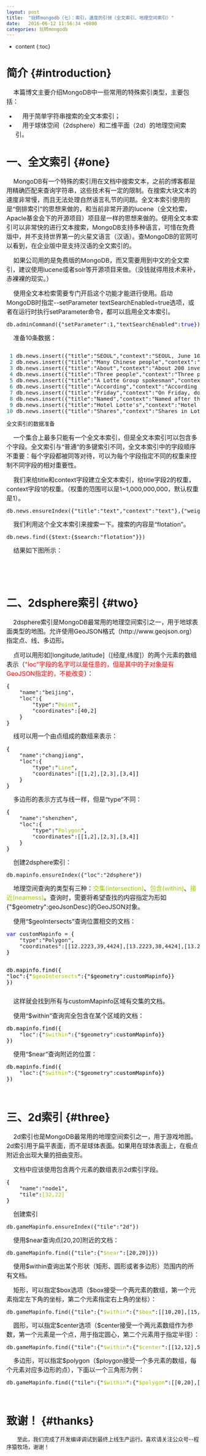 ```yaml
---
layout: post
title:  "玩转mongodb（七）：索引，速度的引领（全文索引、地理空间索引）"
date:   2016-06-12 11:56:34 +0800
categories: 玩转mongodb
---
```

* content
{:toc}

简介				{#introduction}
=============================

<p><span style="font-size: 16px;">&nbsp;&nbsp;&nbsp;&nbsp;本篇博文主要介绍MongoDB中一些常用的特殊索引类型，主要包括：</span></p>
<ul>
<li><span style="font-size: 16px;">&nbsp;&nbsp;&nbsp;&nbsp;用于简单字符串搜索的全文本索引；</span></li>
<li><span style="font-size: 16px;">&nbsp;&nbsp;&nbsp;&nbsp;用于球体空间（2dsphere）和二维平面（2d）的地理空间索引。</span>&nbsp;</li>
</ul>

一、全文索引				{#one}
=============================

<p><span style="font-size: 16px;">&nbsp; &nbsp; MongoDB有一个特殊的索引用在文档中搜索文本，之前的博客都是用精确匹配来查询字符串，这些技术有一定的限制。在搜索大块文本的速度非常慢，而且无法处理自然语言礼节的问题。全文本索引使用的是&ldquo;倒排索引&rdquo;的思想来做的，和当前非常开源的lucene（全文检索，Apacle基金会下的开源项目）项目是一样的思想来做的。使用全文本索引可以非常快的进行文本搜索，MongoDB支持多种语言，可惜在免费版中，并不支持世界第一的火星文语言（汉语）。查MongoDB的官网可以看到，在企业版中是支持汉语的全文索引的。</span></p>
<p><span style="font-size: 16px;">&nbsp; &nbsp; 如果公司用的是免费版的MongoDB，而又需要用到中文的全文索引，建议使用lucene或者solr等开源项目来做。（没钱就得用技术来补，赤裸裸的现实。）</span></p>
<p><span style="font-size: 16px;">&nbsp; &nbsp; 使用全文本检索需要专门开启这个功能才能进行使用。启动MongoDB时指定--setParameter textSearchEnabled=true选项，或者在运行时执行setParameter命令，都可以启用全文本索引。</span></p>
<div class="cnblogs_code">
<pre>db.adminCommand({"setParameter":1,"textSearchEnabled":<span style="color: #0000ff;">true</span>});</pre>
</div>
<p><span style="font-size: 16px;">&nbsp; &nbsp; 准备10条数据：</span></p>
<div class="cnblogs_code" onclick="cnblogs_code_show('9c6e67fd-ceca-4cca-bd42-521346367b72')"><img src="http://images.cnblogs.com/OutliningIndicators/ContractedBlock.gif" alt="" id="code_img_closed_9c6e67fd-ceca-4cca-bd42-521346367b72" class="code_img_closed" /><img src="http://images.cnblogs.com/OutliningIndicators/ExpandedBlockStart.gif" alt="" id="code_img_opened_9c6e67fd-ceca-4cca-bd42-521346367b72" class="code_img_opened" style="display: none;" />
<div id="cnblogs_code_open_9c6e67fd-ceca-4cca-bd42-521346367b72" class="cnblogs_code_hide">
<pre><span style="color: #008080;"> 1</span> db.news.insert({"title":"SEOUL","context":"SEOUL, June 10 (Reuters) - South Korean prosecutors raided the offices of Lotte Group, the country's fifth-largest conglomerate, and several affiliates on Friday, dealing a further blow to its hotel unit's planned IPO, billed as the world's biggest this year."<span style="color: #000000;">});
</span><span style="color: #008080;"> 2</span> db.news.insert({"title":"Many Chinese people","context":"Many Chinese people think that a job on a diplomatic team is too good to quit. So when 28-year-old Liu Xiaoxi left her embassy post as an attache late last year to start a career in photography, she quickly became a popular topic among the Chinese online community."<span style="color: #000000;">});
</span><span style="color: #008080;"> 3</span> db.news.insert({"title":"About","context":"About 200 investigators searched 17 locations including group headquarters in central Seoul and the homes of Chairman Shin Dong-bin and other key executives, local news agency Yonhap reported, citing the Seoul Central Prosecutor's office."<span style="color: #000000;">});
</span><span style="color: #008080;"> 4</span> db.news.insert({"title":"Three people","context":"Three people with direct knowledge of the matter told Reuters that Friday's raids were part of an investigation into a possible slush fund. They also declined to be identified."<span style="color: #000000;">});
</span><span style="color: #008080;"> 5</span> db.news.insert({"title":"A Lotte Group spokesman","context":"A Lotte Group spokesman on Friday declined to comment on the reason for the raid, when asked whether it concerned a possible slush fund. He noted, however, that the situation was difficult given the IPO plans and Lotte Chemical's Axiall bid."<span style="color: #000000;">});
</span><span style="color: #008080;"> 6</span> db.news.insert({"title":"According","context":"According to bourse rules, the deadline for Hotel Lotte to list is July 27, six months from the preliminary approval for the IPO. If it needed to refile its prospectus to warn investors about risks from Friday's probe, which appeared likely, it would probably not be able to meet that deadline, an exchange official told Reuters on Friday."<span style="color: #000000;">});
</span><span style="color: #008080;"> 7</span> db.news.insert({"title":"Friday","context":"On Friday, dozens of Chinese tourists queued as usual to access elevators to the flagship Lotte Duty Free outlet in the group's headquarters complex, as TV cameras waited for investigators to emerge from office doors around the corner."<span style="color: #000000;">});
</span><span style="color: #008080;"> 8</span> db.news.insert({"title":"Named","context":"Named after the heroine of an 18th century Goethe novel, Lotte has grown from its founding in Japan 68 years ago as a maker of chewing gum to a corporate giant with interests ranging from hotels and retail to food and chemicals. The group has annual revenue of around $60 billion in Korea."<span style="color: #000000;">});
</span><span style="color: #008080;"> 9</span> db.news.insert({"title":"Hotel Lotte's","context":"Hotel Lotte's planned flotation of around 35 percent of its shares was intended to bring transparency and improve corporate governance at a group whose ownership structure is convoluted even by the opaque standards of South Korea's conglomerates."<span style="color: #000000;">});
</span><span style="color: #008080;">10</span> db.news.insert({"title":"Shares","context":"Shares in Lotte Shopping (023530.KS) , whose units Lotte Department Store and Lotte Home Shopping were raided, fell 1.6 percent on Friday. Lotte Himart (071840.KS) , a consumer electronics retailer, dropped 2.1 percent."});</pre>
</div>
<span class="cnblogs_code_collapse">全文索引的数据准备</span></div>
<p><span style="font-size: 16px;">&nbsp; &nbsp; 一个集合上最多只能有一个全文本索引，但是全文本索引可以包含多个字段。全文索引与&ldquo;普通&rdquo;的多键索引不同，全文本索引中的字段顺序不重要：每个字段都被同等对待，可以为每个字段指定不同的权重来控制不同字段的相对重要性。</span></p>
<p><span style="font-size: 16px;">&nbsp; &nbsp; 我们来给title和context字段建立全文本索引，给title字段2的权重，context字段1的权重。（权重的范围可以是1~1,000,000,000，默认权重是1）。</span></p>
<div class="cnblogs_code">
<pre>db.news.ensureIndex({"title":"text","context":"text"},{"weights":{"title":2,"context":1}})</pre>
</div>
<p><span style="font-size: 16px;">&nbsp; &nbsp; 我们利用这个全文本索引来搜索一下。搜索的内容是&ldquo;flotation&rdquo;。</span></p>
<div class="cnblogs_code">
<pre>db.news.find({$text:{$search:"flotation"}})</pre>
</div>
<p><span style="font-size: 16px;">&nbsp; &nbsp; 结果如下图所示：</span></p>
<p><span style="font-size: 16px;">&nbsp; &nbsp;&nbsp;<img src="http://images2015.cnblogs.com/blog/440176/201606/440176-20160612000835011-427988557.png" alt="" /></span></p>
<p>&nbsp;</p>

二、2dsphere索引				{#two}
=============================

<p>&nbsp;<span style="font-size: 16px;">&nbsp; &nbsp;2dsphere索引是MongoDB最常用的地理空间索引之一，用于地球表面类型的地图。允许使用GeoJSON格式（http://www.geojson.org）指定点、线、多边形。</span></p>
<p><span style="font-size: 16px;">&nbsp; &nbsp; 点可以用形如[longitude,latitude]（[经度,纬度]）的两个元素的数组表示（<span style="color: #ff0000;">"loc"字段的名字可以是任意的，但是其中的子对象是有GeoJSON指定的，不能改变</span>）：</span></p>
<div class="cnblogs_code">
<pre><span style="color: #000000;">{
    </span>"name":"beijing"<span style="color: #000000;">,
    </span>"loc"<span style="color: #000000;">:{
        </span>"type":"<span style="color: #99cc00;">Point</span>"<span style="color: #000000;">,
        </span>"coordinates":[40,2<span style="color: #000000;">]
    }  
}</span></pre>
</div>
<p><span style="font-size: 16px; line-height: 1.5;">&nbsp; &nbsp; 线可以用一个由点组成的数组来表示：</span></p>
<div class="cnblogs_code">
<pre><span style="color: #000000;">{
    </span>"name":"changjiang"<span style="color: #000000;">,
    </span>"loc"<span style="color: #000000;">:{
        </span>"type":"<span style="color: #99cc00;">Line</span>"<span style="color: #000000;">,
        </span>"coordinates":[[1,2],[2,3],[3,4<span style="color: #000000;">]]
    }  
}</span></pre>
</div>
<p><span style="font-size: 16px;">&nbsp; &nbsp; 多边形的表示方式与线一样，但是&ldquo;type&rdquo;不同：</span></p>
<div class="cnblogs_code">
<pre><span style="color: #000000;">{
    </span>"name":"shenzhen"<span style="color: #000000;">,
    </span>"loc"<span style="color: #000000;">:{
        </span>"type":"<span style="color: #99cc00;">Polygon</span>"<span style="color: #000000;">,
        </span>"coordinates":[[1,2],[2,3],[3,4<span style="color: #000000;">]]
    }  
}</span></pre>
</div>
<p><span style="font-size: 16px;">&nbsp; &nbsp; 创建2dsphere索引：&nbsp;</span></p>
<div class="cnblogs_code">
<pre>db.mapinfo.ensureIndex({"loc":"2dsphere"})</pre>
</div>
<p><span style="font-size: 16px;">&nbsp; &nbsp; 地理空间查询的类型有三种：<span style="color: #99cc00;">交集(intersection)</span>、<span style="color: #99cc00;">包含(within)</span>、<span style="color: #99cc00;">接近(nearness)</span>。查询时，需要将希望查找的内容指定为形如{"$geometry":geoJsonDesc}的GeoJSON对象。</span></p>
<p><span style="font-size: 16px;">&nbsp; &nbsp; 使用&ldquo;$geoIntersects&rdquo;查询位置相交的文档：</span></p>
<div class="cnblogs_code">
<pre><span style="color: #0000ff;">var</span> customMapinfo =<span style="color: #000000;"> {
    </span>"type":"Polygon"<span style="color: #000000;">,
    </span>"coordinates":[[12.2223,39,4424],[13.2223,38,4424],[13.2223,39,4424<span style="color: #000000;">]]
}

db.mapinfo.find({
    </span>"loc":{"<span style="color: #99cc00;">$geoIntersects</span>":{"$geometry"<span style="color: #000000;">:customMapinfo}} 
})</span></pre>
</div>
<p><span style="font-size: 16px;">&nbsp; &nbsp; 这样就会找到所有与customMapinfo区域有交集的文档。</span></p>
<p><span style="font-size: 16px;">&nbsp; &nbsp; 使用&ldquo;$within&rdquo;查询完全包含在某个区域的文档：</span></p>
<div class="cnblogs_code">
<pre><span style="color: #000000;">db.mapinfo.find({
    </span>"loc":{"<span style="color: #99cc00;">$within</span>":{"$geometry"<span style="color: #000000;">:customMapinfo}} 
})</span></pre>
</div>
<p><span style="font-size: 16px;">&nbsp; &nbsp; 使用&ldquo;$near&rdquo;查询附近的位置：</span></p>
<div class="cnblogs_code">
<pre><span style="color: #000000;">db.mapinfo.find({
    </span>"loc":{"<span style="color: #99cc00;">$within</span>":{"$geometry"<span style="color: #000000;">:customMapinfo}} 
})</span></pre>
</div>
<p>&nbsp;</p>


三、2d索引				{#three}
=============================

<p><span style="font-size: 16px;">&nbsp; &nbsp; 2d索引也是MongoDB最常用的地理空间索引之一，用于游戏地图。2d索引用于扁平表面，而不是球体表面。如果用在球体表面上，在极点附近会出现大量的扭曲变形。</span></p>
<p><span style="font-size: 16px;">&nbsp; &nbsp; 文档中应该使用包含两个元素的数组表示2d索引字段。</span></p>
<div class="cnblogs_code">
<pre><span style="color: #000000;">{
    </span>"name":"node1"<span style="color: #000000;">,
    </span>"tile":<span style="color: #99cc00;">[32,22</span><span style="color: #000000;"><span style="color: #99cc00;">]</span>
}</span></pre>
</div>
<p><span style="font-size: 16px;">&nbsp; &nbsp; 创建索引</span></p>
<div class="cnblogs_code">
<pre>db.gameMapinfo.ensureIndex({"tile":"2d"})</pre>
</div>
<p><span style="font-size: 16px;">&nbsp; &nbsp; 使用$near查询点[20,20]附近的文档：</span></p>
<div class="cnblogs_code">
<pre>db.gameMapinfo.find({"tile":{"<span style="color: #99cc00;">$near</span>":[20,20]}})</pre>
</div>
<p><span style="font-size: 16px;">&nbsp; &nbsp; 使用$within查询出某个形状（矩形、圆形或者多边形）范围内的所有文档。</span></p>
<p><span style="font-size: 16px;">&nbsp; &nbsp; 矩形，可以指定$box选项（$box接受一个两元素的数组，第一个元素指定左下角的坐标，第二个元素指定右上角的坐标）：</span></p>
<div class="cnblogs_code">
<pre>db.gameMapinfo.find({"tile":{"<span style="color: #99cc00;">$within</span>":{"<span style="color: #99cc00;">$box</span>":[[10,20],[15,30]]}}})</pre>
</div>
<p><span style="font-size: 16px;">&nbsp; &nbsp; 圆形，可以指定$center选项（$center接受一个两元素数组作为参数，第一个元素是一个点，用于指定圆心，第二个元素用于指定半径）：</span></p>
<div class="cnblogs_code">
<pre>db.gameMapinfo.find({"tile":{"<span style="color: #99cc00;">$within</span>":{"<span style="color: #99cc00;">$center</span>":[[12,12],5]}}})</pre>
</div>
<p><span style="font-size: 16px;">&nbsp; &nbsp; 多边形，可以指定$polygon（$ploygon接受一个多元素的数组，每个元素对应多边形的点），下面以一个三角形为例：</span></p>
<div class="cnblogs_code">
<pre>db.gameMapinfo.find({"tile":{"<span style="color: #99cc00;">$within</span>":{"<span style="color: #99cc00;">$polygon</span>":[[0,20],[10,0],[-10,0]]}}})</pre>
</div>
<p>&nbsp;</p>

致谢！             {#thanks}
===========================

<p>&nbsp; &nbsp; &nbsp; &nbsp;至此，我们完成了开发编译调试到最终上线生产运行。喜欢请关注公众号--程序猿牧场，谢谢！</p>
<p>&nbsp;<img src="https://img2020.cnblogs.com/blog/440176/202003/440176-20200316224639427-719739537.png" alt="" /></p>
